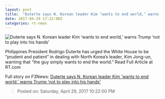 ```yaml
---
layout: post
title:  "Duterte says N. Korean leader Kim ‘wants to end world,’ warns Trump ‘not to play into his hands’"
date: 2017-04-29 17:22:00Z
categories: rt-news
---
```


![Duterte says N. Korean leader Kim ‘wants to end world,’ warns Trump ‘not to play into his hands’](https://cdn.rt.com/files/2017.04/article/5904c740c461880c7a8b45c3.jpg)

Philippines President Rodrigo Duterte has urged the White House to be “prudent and patient” in dealing with North Korea’s leader, Kim Jong-un, warning that “the guy simply wants to end the world.” Read Full Article at RT.com


Full story on F3News: [Duterte says N. Korean leader Kim ‘wants to end world,’ warns Trump ‘not to play into his hands’](http://www.f3nws.com/n/ZEQzXF)

> Posted on: Saturday, April 29, 2017 10:22:00 PM
